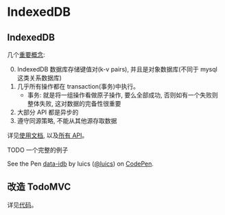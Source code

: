 # IndexedDB

## IndexedDB

几个[重要概念](https://developer.mozilla.org/en-US/docs/Web/API/IndexedDB_API/Basic_Concepts_Behind_IndexedDB#concepts):

0. IndexedDB 数据库存储键值对(k-v pairs), 并且是对象数据库(不同于 mysql 这类关系数据库)
0. 几乎所有操作都在 transaction(事务)中执行。
    * 事务: 就是将一组操作看做原子操作, 要么全部成功, 否则如有一个失败则整体失败, 这对数据的完备性很重要
0. 大部分 API 都是异步的
0. 遵守同源策略, 不能从其他源存取数据

详见[使用文档](https://developer.mozilla.org/en-US/docs/Web/API/IndexedDB_API/Using_IndexedDB), 以及[所有 API](https://developer.mozilla.org/en-US/docs/Web/API/IndexedDB_API)。

TODO 一个完整的例子

<p data-height="500" data-theme-id="0" data-slug-hash="KzOGaR" data-default-tab="js" data-user="luics" data-embed-version="2" class="codepen">See the Pen <a href="http://codepen.io/luics/pen/KzOGaR/">data-idb</a> by luics (<a href="http://codepen.io/luics">@luics</a>) on <a href="http://codepen.io">CodePen</a>.</p>
<script async src="//assets.codepen.io/assets/embed/ei.js"></script>

## 改造 TodoMVC

详见[代码](https://github.com/luics/web-dev/blob/master/examples/data/TodoMVC-idb.html)。